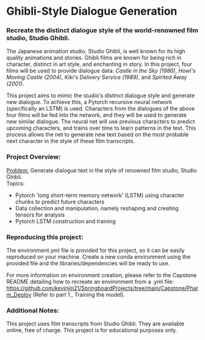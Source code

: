 # Ghibli-Style Dialogue Generation
### Recreate the distinct dialogue style of the world-renowned film studio, Studio Ghibli.

The Japanese animation studio, Studio Ghibli, is well known for its high quality animations and stories. Ghibli films are known for being rich in character, distinct in art style, and enchanting in story. In this project, four films will be used to provide dialogue data: *Castle in the Sky (1986)*, *Howl's Moving Castle (2004)*, *Kiki's Delivery Service (1989)*, and *Spirited Away (2001)*.

This project aims to mimic the studio's distinct dialogue style and generate new dialogue. To achieve this, a Pytorch recursive neural network (specifically an LSTM) is used. Characters from the dialogues of the above four films will be fed into the network, and they will be used to generate new similar dialogue. The neural net will use previous characters to predict upcoming characters, and trains over time to learn patterns in the text. This process allows the net to generate new text based on the most probable next character in the style of these film transcripts.

### Project Overview:
<u>Problem:</u> Generate dialogue text in the style of renowned film studio, Studio Ghibli. 
<br>Topics:
* Pytorch 'long short-term memory network' (LSTM) using character chunks to predict future characters
* Data collection and manipulation, namely reshaping and creating tensors for analysis
* Pytorch LSTM construction and training

### Reproducing this project:
The environment.yml file is provided for this project, so it can be easily reproduced on your machine. Create a new conda environment using the provided file and the libraries/dependencies will be ready to use.

For more information on environment creation, please refer to the Capstone README detailing how to recreate an environment from a .yml file: https://github.com/kevinjin21/SpringboardProjects/tree/main/Capstone/Pharm_Deploy (Refer to part 1., Training the model).

### Additional Notes:
This project uses film transcripts from Studio Ghibli. They are available online, free of charge. This project is for educational purposes only.